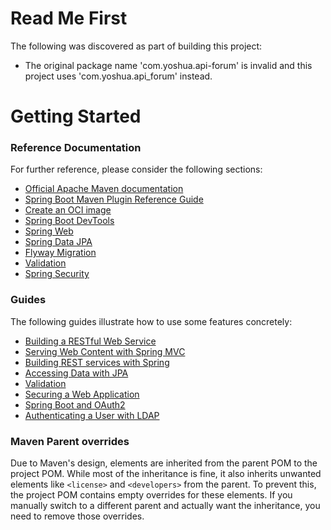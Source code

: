 # Read Me First
The following was discovered as part of building this project:

* The original package name 'com.yoshua.api-forum' is invalid and this project uses 'com.yoshua.api_forum' instead.

# Getting Started

### Reference Documentation
For further reference, please consider the following sections:

* [Official Apache Maven documentation](https://maven.apache.org/guides/index.html)
* [Spring Boot Maven Plugin Reference Guide](https://docs.spring.io/spring-boot/3.5.4/maven-plugin)
* [Create an OCI image](https://docs.spring.io/spring-boot/3.5.4/maven-plugin/build-image.html)
* [Spring Boot DevTools](https://docs.spring.io/spring-boot/3.5.4/reference/using/devtools.html)
* [Spring Web](https://docs.spring.io/spring-boot/3.5.4/reference/web/servlet.html)
* [Spring Data JPA](https://docs.spring.io/spring-boot/3.5.4/reference/data/sql.html#data.sql.jpa-and-spring-data)
* [Flyway Migration](https://docs.spring.io/spring-boot/3.5.4/how-to/data-initialization.html#howto.data-initialization.migration-tool.flyway)
* [Validation](https://docs.spring.io/spring-boot/3.5.4/reference/io/validation.html)
* [Spring Security](https://docs.spring.io/spring-boot/3.5.4/reference/web/spring-security.html)

### Guides
The following guides illustrate how to use some features concretely:

* [Building a RESTful Web Service](https://spring.io/guides/gs/rest-service/)
* [Serving Web Content with Spring MVC](https://spring.io/guides/gs/serving-web-content/)
* [Building REST services with Spring](https://spring.io/guides/tutorials/rest/)
* [Accessing Data with JPA](https://spring.io/guides/gs/accessing-data-jpa/)
* [Validation](https://spring.io/guides/gs/validating-form-input/)
* [Securing a Web Application](https://spring.io/guides/gs/securing-web/)
* [Spring Boot and OAuth2](https://spring.io/guides/tutorials/spring-boot-oauth2/)
* [Authenticating a User with LDAP](https://spring.io/guides/gs/authenticating-ldap/)

### Maven Parent overrides

Due to Maven's design, elements are inherited from the parent POM to the project POM.
While most of the inheritance is fine, it also inherits unwanted elements like `<license>` and `<developers>` from the parent.
To prevent this, the project POM contains empty overrides for these elements.
If you manually switch to a different parent and actually want the inheritance, you need to remove those overrides.

